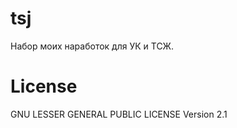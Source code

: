 # tsj

Набор моих наработок для УК и ТСЖ.

# License

GNU LESSER GENERAL PUBLIC LICENSE Version 2.1

